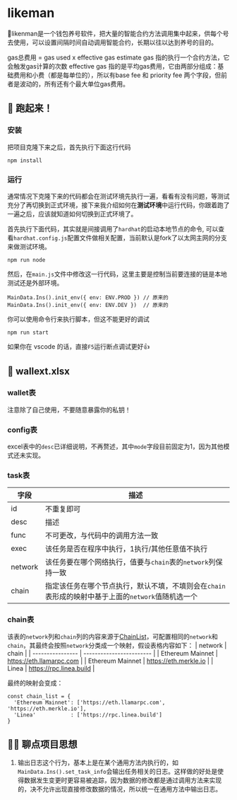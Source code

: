 # likeman
🦸likenman是一个钱包养号软件，把大量的智能合约方法调用集中起来，供每个号去使用，可以设置间隔时间自动调用智能合约，长期以往以达到养号的目的。

gas总费用 = gas used x effective gas
estimate gas  指的执行一个合约方法，它会触发gas计算的次数
effective gas 指的是平均gas费用，它由两部分组成：基础费用和小费（都是每单位的），所以有base fee 和 priority fee 两个字段，但前者是波动的，所有还有个最大单位gas费用。

## 🔧 跑起来！
### 安装
把项目克隆下来之后，首先执行下面这行代码
```
npm install
```
### 运行
通常情况下克隆下来的代码都会在测试环境先执行一遍，看看有没有问题，等测试充分了再切换到正式环境，接下来我介绍如何在**测试环境**中运行代码，你跟着跑了一遍之后，应该就知道如何切换到正式环境了。

首先执行下面代码，其实就是间接调用了`hardhat`的启动本地节点的命令, 可以查看`hardhat.config.js`配置文件做相关配置，当前默认是fork了以太网主网的分支来做测试环境。
```
npm run node
```
然后，在`main.js`文件中修改这一行代码，这里主要是控制当前要连接的链是本地测试还是外部环境。
```
MainData.Ins().init_env({ env: ENV.PROD }) // 原来的
MainData.Ins().init_env({ env: ENV.DEV })  // 原来的
```
你可以使用命令行来执行脚本，但这不能更好的调试
```
npm run start
```
如果你在 vscode 的话，直接`F5`运行断点调试更好👍

## 🦌 wallext.xlsx
### wallet表
注意除了自己使用，不要随意暴露你的私钥！

### config表
excel表中的`desc`已详细说明，不再赘述，其中`mode`字段目前固定为1，因为其他模式还未实现。

### task表
| 字段  | 描述 |
| ---- | --- |
| id      | 不重复即可|
| desc    | 描述 |
| func    | 不可更改，与代码中的调用方法一致 |
| exec    | 该任务是否在程序中执行，1执行/其他任意值不执行 |
| network | 该任务要在哪个网络执行，值要与`chain`表的`network`列保持一致 |
| chain   | 指定该任务在哪个节点执行，默认不填，不填则会在`chain`表形成的映射中基于上面的`network`值随机选一个 |

### chain表
该表的`network`列和`chain`列的内容来源于[ChainList](https://chainlist.org/)，可配置相同的`network`和`chain`，其最终会按照`network`分类成一个映射，假设表格内容如下：
| network          | chain                    |
| ---------------- | ------------------------ |
| Ethereum Mainnet | https://eth.llamarpc.com |
| Ethereum Mainnet | https://eth.merkle.io	  |
| Linea            | https://rpc.linea.build  |

最终的映射会变成：
```
const chain_list = {
  'Ethereum Mainnet': ['https://eth.llamarpc.com', 'https://eth.merkle.io'],
  'Linea'           : ['https://rpc.linea.build']
}
```

## 🧑‍🌾 聊点项目思想
1. 输出日志这个行为，基本上是在某个通用方法内执行的，如`MainData.Ins().set_task_info`会输出任务相关的日志。这样做的好处是使得数据发生变更时更容易被追踪，因为数据的修改都是通过调用方法来实现的，决不允许出现直接修改数据的情况，所以统一在通用方法中输出日志。